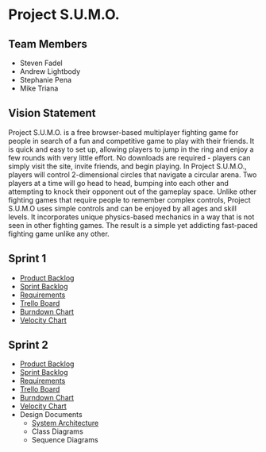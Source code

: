 # Project S.U.M.O.

## Team Members 

- Steven Fadel 
- Andrew Lightbody
- Stephanie Pena
- Mike Triana 

## Vision Statement 

Project S.U.M.O. is a free browser-based multiplayer fighting game for people in search of a fun and competitive game to play with their friends. It is quick and easy to set up, allowing players to jump in the ring and enjoy a few rounds with very little effort. No downloads are required - players can simply visit the site, invite friends, and begin playing. In Project S.U.M.O., players will control 2-dimensional circles that navigate a circular arena. Two players at a time will go head to head, bumping into each other and attempting to knock their opponent out of the gameplay space. Unlike other fighting games that require people to remember complex controls, Project S.U.M.O uses simple controls and can be enjoyed by all ages and skill levels. It incorporates unique physics-based mechanics in a way that is not seen in other fighting games. The result is a simple yet addicting fast-paced fighting game unlike any other.

## Sprint 1 

- [Product Backlog](https://docs.google.com/spreadsheets/d/1go4YuBvXYnaxIQhTIqfnzwtipRL7TgXbCzjj1Ci2vPs/edit#gid=0)
- [Sprint Backlog](https://docs.google.com/spreadsheets/d/1go4YuBvXYnaxIQhTIqfnzwtipRL7TgXbCzjj1Ci2vPs/edit#gid=2086180378)
- [Requirements](https://github.com/spena64/Project-S.U.M.O/blob/master/artifacts/requirements.md)
- [Trello Board](https://trello.com/b/imslrVps/project-sumo)
- [Burndown Chart](https://docs.google.com/spreadsheets/d/1cNI8jGBtCwpaofE31zb6-Dixqli5mqBZkOkvYUJKvKw/edit?usp=sharing)
- [Velocity Chart](https://docs.google.com/spreadsheets/d/1Y7rINpsBkk2LOWqcGsCNgsmPfx8dYFJeEIbdmDUdqv8/edit?usp=sharing)

## Sprint 2

- [Product Backlog](https://docs.google.com/spreadsheets/d/1go4YuBvXYnaxIQhTIqfnzwtipRL7TgXbCzjj1Ci2vPs/edit#gid=0)
- [Sprint Backlog](https://docs.google.com/spreadsheets/d/1go4YuBvXYnaxIQhTIqfnzwtipRL7TgXbCzjj1Ci2vPs/edit#gid=534277414)
- [Requirements](https://github.com/spena64/Project-S.U.M.O/blob/master/artifacts/requirements.md)
- [Trello Board](https://trello.com/b/imslrVps/project-sumo)
- [Burndown Chart](https://docs.google.com/spreadsheets/d/1cNI8jGBtCwpaofE31zb6-Dixqli5mqBZkOkvYUJKvKw/edit?usp=sharing)
- [Velocity Chart](https://docs.google.com/spreadsheets/d/1Y7rINpsBkk2LOWqcGsCNgsmPfx8dYFJeEIbdmDUdqv8/edit?usp=sharing)
- Design Documents
  - [System Architecture](https://github.com/spena64/Project-S.U.M.O/blob/master/artifacts/architecture.md)
  - Class Diagrams
  - Sequence Diagrams
